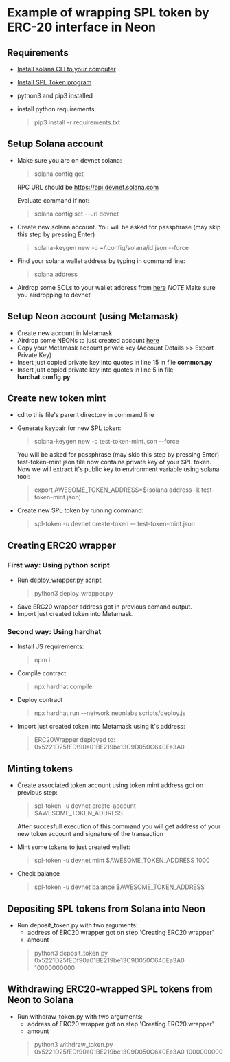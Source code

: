 # Example of wrapping SPL token by ERC-20 interface in Neon

## Requirements

  - [Install solana CLI to your computer](https://docs.solana.com/ru/cli/install-solana-cli-tools)
  - [Install SPL Token program](https://spl.solana.com/token)
  - python3 and pip3 installed
  - install python requirements:
    
    > pip3 install -r requirements.txt

## Setup Solana account

- Make sure you are on devnet solana:
  > solana config get
  
  RPC URL should be https://api.devnet.solana.com

  Evaluate command if not:
  > solana config set --url devnet 

- Create new solana account. You will be asked for passphrase (may skip this step by pressing Enter)
  > solana-keygen new -o ~/.config/solana/id.json --force

- Find your solana wallet address by typing in command line:
  > solana address

- Airdrop some SOLs to your wallet address from [here](http://solfaucet.com) *NOTE* Make sure you airdropping to devnet

## Setup Neon account (using Metamask)

- Create new account in Metamask
- Airdrop some NEONs to just created account [here](https://neonswap.live/#/get-tokens)
- Copy your Metamask account private key (Account Details >> Export Private Key)
- Insert just copied private key into quotes in line 15 in file **common.py**
- Insert just copied private key into quotes in line 5 in file **hardhat.config.py**

## Create new token mint

- cd to this file's parent directory in command line

- Generate keypair for new SPL token:
  > solana-keygen new -o test-token-mint.json --force
  
  You will be asked for passphrase (may skip this step by pressing Enter)
  test-token-mint.json file now contains private key of your SPL token. Now we will extract it's public key to environment variable using solana tool:
  > export AWESOME_TOKEN_ADDRESS=$(solana address -k test-token-mint.json)

- Create new SPL token by running command:
  > spl-token -u devnet create-token -- test-token-mint.json

## Creating ERC20 wrapper

### First way: Using python script

- Run deploy_wrapper.py script 
  > python3 deploy_wrapper.py
- Save ERC20 wrapper address got in previous comand output.
- Import just created token into Metamask.

### Second way: Using hardhat

- Install JS requirements:
  > npm i
- Compile contract
  > npx hardhat compile
- Deploy contract
  > npx hardhat run --network neonlabs scripts/deploy.js
- Import just created token into Metamask using it's address:
  > ERC20Wrapper deployed to: 0x5221D25fEDf90a01BE219be13C9D050C640Ea3A0

## Minting tokens

- Create associated token account using token mint address got on previous step:
  > spl-token -u devnet create-account $AWESOME_TOKEN_ADDRESS

  After succesfull execution of this command you will get address of your new token account and signature of the transaction

- Mint some tokens to just created wallet:
  > spl-token -u devnet mint $AWESOME_TOKEN_ADDRESS 1000

- Check balance
  > spl-token -u devnet balance $AWESOME_TOKEN_ADDRESS

## Depositing SPL tokens from Solana into Neon

- Run deposit_token.py with two arguments:
  - address of ERC20 wrapper got on step 'Creating ERC20 wrapper'
  - amount
  > python3 deposit_token.py 0x5221D25fEDf90a01BE219be13C9D050C640Ea3A0 10000000000

## Withdrawing ERC20-wrapped SPL tokens from Neon to Solana

- Run withdraw_token.py with two arguments:
  - address of ERC20 wrapper got on step 'Creating ERC20 wrapper'
  - amount
  > python3 withdraw_token.py 0x5221D25fEDf90a01BE219be13C9D050C640Ea3A0 1000000000
